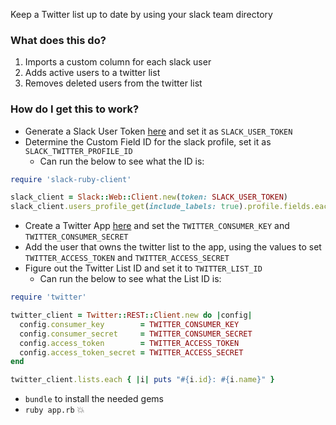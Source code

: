 Keep a Twitter list up to date by using your slack team directory

### What does this do?
1. Imports a custom column for each slack user
2. Adds active users to a twitter list
3. Removes deleted users from the twitter list

### How do I get this to work?
- Generate a Slack User Token [here](https://api.slack.com/docs/oauth-test-tokens) and set it as `SLACK_USER_TOKEN`
- Determine the Custom Field ID for the slack profile, set it as `SLACK_TWITTER_PROFILE_ID`
  - Can run the below to see what the ID is:
```ruby
require 'slack-ruby-client'

slack_client = Slack::Web::Client.new(token: SLACK_USER_TOKEN)
slack_client.users_profile_get(include_labels: true).profile.fields.each { |k,v| puts "#{k}: #{v.label}" }
```

- Create a Twitter App [here](https://apps.twitter.com/app/new) and set the `TWITTER_CONSUMER_KEY` and `TWITTER_CONSUMER_SECRET`
- Add the user that owns the twitter list to the app, using the values to set `TWITTER_ACCESS_TOKEN` and `TWITTER_ACCESS_SECRET`
- Figure out the Twitter List ID and set it to `TWITTER_LIST_ID`
  - Can run the below to see what the List ID is:
```ruby
require 'twitter'

twitter_client = Twitter::REST::Client.new do |config|
  config.consumer_key        = TWITTER_CONSUMER_KEY
  config.consumer_secret     = TWITTER_CONSUMER_SECRET
  config.access_token        = TWITTER_ACCESS_TOKEN
  config.access_token_secret = TWITTER_ACCESS_SECRET
end

twitter_client.lists.each { |i| puts "#{i.id}: #{i.name}" }
```
- `bundle` to install the needed gems
- `ruby app.rb`
💥
